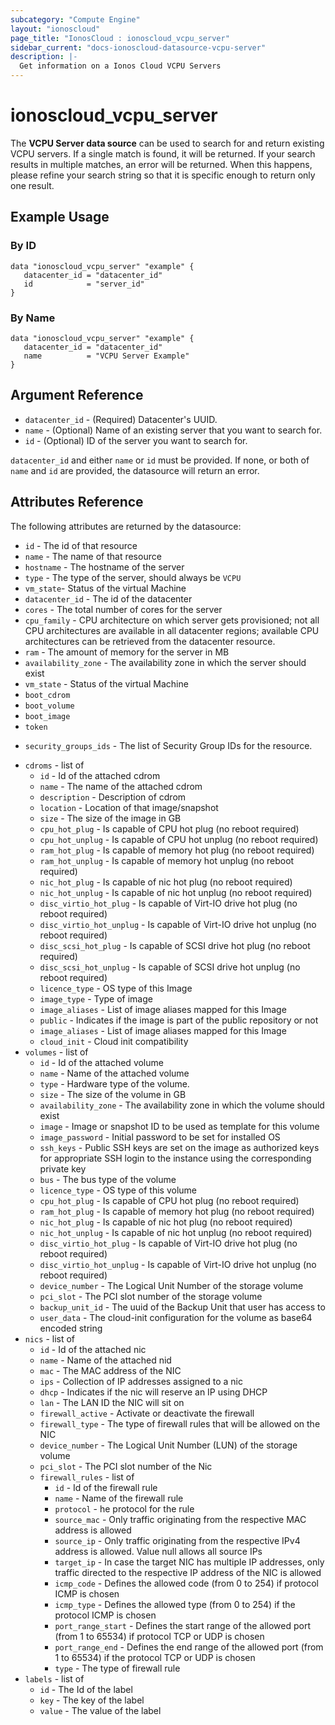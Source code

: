 ```yaml
---
subcategory: "Compute Engine"
layout: "ionoscloud"
page_title: "IonosCloud : ionoscloud_vcpu_server"
sidebar_current: "docs-ionoscloud-datasource-vcpu-server"
description: |-
  Get information on a Ionos Cloud VCPU Servers
---
```


# ionoscloud\_vcpu_server

The **VCPU Server data source** can be used to search for and return existing VCPU servers. 
If a single match is found, it will be returned. If your search results in multiple matches, an error will be returned.
When this happens, please refine your search string so that it is specific enough to return only one result.

## Example Usage

### By ID
```hcl
data "ionoscloud_vcpu_server" "example" {
   datacenter_id = "datacenter_id"
   id            = "server_id"
}
```

### By Name
```hcl
data "ionoscloud_vcpu_server" "example" {
   datacenter_id = "datacenter_id"
   name          = "VCPU Server Example"
}
```

## Argument Reference

* `datacenter_id` - (Required) Datacenter's UUID.
* `name` - (Optional) Name of an existing server that you want to search for.
* `id` - (Optional) ID of the server you want to search for.

`datacenter_id` and either `name` or `id` must be provided. If none, or both of `name` and `id` are provided, the datasource will return an error.

## Attributes Reference

The following attributes are returned by the datasource:

* `id` - The id of that resource
* `name` - The name of that resource
* `hostname` - The hostname of the server
* `type` - The type of the server, should always be `VCPU`
* `vm_state`- Status of the virtual Machine
* `datacenter_id` - The id of the datacenter
* `cores` - The total number of cores for the server
* `cpu_family` - CPU architecture on which server gets provisioned; not all CPU architectures are available in all datacenter regions; available CPU architectures can be retrieved from the datacenter resource.
* `ram` - The amount of memory for the server in MB
* `availability_zone` - The availability zone in which the server should exist
* `vm_state` - Status of the virtual Machine
* `boot_cdrom`
* `boot_volume`
* `boot_image`
* `token`
- `security_groups_ids` - The list of Security Group IDs for the resource.
* `cdroms` - list of
  * `id` - Id of the attached cdrom
  * `name` - The name of the attached cdrom
  * `description` - Description of cdrom
  * `location` - Location of that image/snapshot
  * `size` - The size of the image in GB
  * `cpu_hot_plug` - Is capable of CPU hot plug (no reboot required)
  * `cpu_hot_unplug` - Is capable of CPU hot unplug (no reboot required)
  * `ram_hot_plug` - Is capable of memory hot plug (no reboot required)
  * `ram_hot_unplug` - Is capable of memory hot unplug (no reboot required)
  * `nic_hot_plug` - Is capable of nic hot plug (no reboot required)
  * `nic_hot_unplug` - Is capable of nic hot unplug (no reboot required)
  * `disc_virtio_hot_plug` - Is capable of Virt-IO drive hot plug (no reboot required)
  * `disc_virtio_hot_unplug` - Is capable of Virt-IO drive hot unplug (no reboot required)
  * `disc_scsi_hot_plug` - Is capable of SCSI drive hot plug (no reboot required)
  * `disc_scsi_hot_unplug` - Is capable of SCSI drive hot unplug (no reboot required)
  * `licence_type` - OS type of this Image
  * `image_type` - Type of image
  * `image_aliases` - List of image aliases mapped for this Image
  * `public` - Indicates if the image is part of the public repository or not
  * `image_aliases` - List of image aliases mapped for this Image
  * `cloud_init` - Cloud init compatibility
* `volumes` - list of
  * `id` - Id of the attached volume
  * `name` - Name of the attached volume
  * `type` - Hardware type of the volume.
  * `size` - The size of the volume in GB
  * `availability_zone` - The availability zone in which the volume should exist
  * `image` - Image or snapshot ID to be used as template for this volume
  * `image_password` - Initial password to be set for installed OS
  * `ssh_keys` - Public SSH keys are set on the image as authorized keys for appropriate SSH login to the instance using the corresponding private key
  * `bus` - The bus type of the volume
  * `licence_type` - OS type of this volume
  * `cpu_hot_plug` - Is capable of CPU hot plug (no reboot required)
  * `ram_hot_plug` - Is capable of memory hot plug (no reboot required)
  * `nic_hot_plug` - Is capable of nic hot plug (no reboot required)
  * `nic_hot_unplug` - Is capable of nic hot unplug (no reboot required)
  * `disc_virtio_hot_plug` - Is capable of Virt-IO drive hot plug (no reboot required)
  * `disc_virtio_hot_unplug` - Is capable of Virt-IO drive hot unplug (no reboot required)
  * `device_number` - The Logical Unit Number of the storage volume
  * `pci_slot` - The PCI slot number of the storage volume
  * `backup_unit_id` - The uuid of the Backup Unit that user has access to
  * `user_data` - The cloud-init configuration for the volume as base64 encoded string
* `nics` - list of
  * `id` - Id of the attached nic
  * `name` - Name of the attached nid
  * `mac` - The MAC address of the NIC
  * `ips` - Collection of IP addresses assigned to a nic
  * `dhcp` - Indicates if the nic will reserve an IP using DHCP
  * `lan` - The LAN ID the NIC will sit on
  * `firewall_active` - Activate or deactivate the firewall
  * `firewall_type` - The type of firewall rules that will be allowed on the NIC
  * `device_number` - The Logical Unit Number (LUN) of the storage volume
  * `pci_slot` - The PCI slot number of the Nic
  * `firewall_rules` - list of
    * `id` - Id of the firewall rule
    * `name` - Name of the firewall rule
    * `protocol` - he protocol for the rule
    * `source_mac` - Only traffic originating from the respective MAC address is allowed
    * `source_ip` - Only traffic originating from the respective IPv4 address is allowed. Value null allows all source IPs
    * `target_ip` - In case the target NIC has multiple IP addresses, only traffic directed to the respective IP address of the NIC is allowed
    * `icmp_code` - Defines the allowed code (from 0 to 254) if protocol ICMP is chosen
    * `icmp_type` - Defines the allowed type (from 0 to 254) if the protocol ICMP is chosen
    * `port_range_start` - Defines the start range of the allowed port (from 1 to 65534) if protocol TCP or UDP is chosen
    * `port_range_end` - Defines the end range of the allowed port (from 1 to 65534) if the protocol TCP or UDP is chosen
    * `type` - The type of firewall rule
* `labels` - list of
  * `id` - The Id of the label
  * `key` - The key of the label
  * `value` - The value of the label